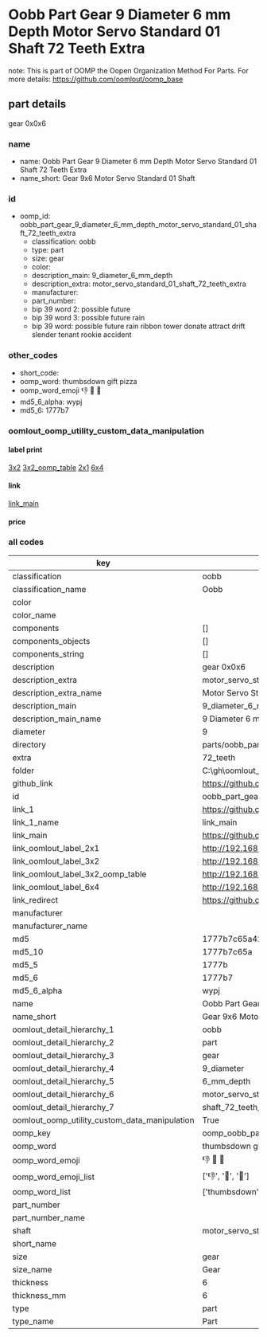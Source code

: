 # Oobb Part Gear 9 Diameter 6 mm Depth Motor Servo Standard 01 Shaft 72 Teeth Extra  

note: This is part of OOMP the Oopen Organization Method For Parts. For more details: https://github.com/oomlout/oomp_base

##  part details
  



gear 0x0x6



### name
* name: Oobb Part Gear 9 Diameter 6 mm Depth Motor Servo Standard 01 Shaft 72 Teeth Extra
* name_short: Gear 9x6 Motor Servo Standard 01 Shaft
### id
* oomp_id: oobb_part_gear_9_diameter_6_mm_depth_motor_servo_standard_01_shaft_72_teeth_extra
  * classification: oobb
  * type: part
  * size: gear
  * color: 
  * description_main: 9_diameter_6_mm_depth
  * description_extra: motor_servo_standard_01_shaft_72_teeth_extra
  * manufacturer: 
  * part_number: 
  * bip 39 word 2: possible future
  * bip 39 word 3: possible future rain
  * bip 39 word: possible future rain ribbon tower donate attract drift slender tenant rookie accident

### other_codes
* short_code: 
* oomp_word: thumbsdown gift pizza
* oomp_word_emoji :thumbsdown: :gift: :pizza:
* md5_6_alpha: wypj
* md5_6: 1777b7






### oomlout_oomp_utility_custom_data_manipulation
#### label print
[3x2](http://192.168.1.245:1112/?label=oomp%20wypj)
[3x2_oomp_table](http://192.168.1.108:1112/?label=oomp%20wypj)
[2x1](http://192.168.1.242:1112/?label=oomp%20wypj)
[6x4](http://192.168.1.55:1112/?label=oomp%20wypj)    

#### link

[link_main](https://github.com/oomlout/oomlout_oobb_version_4_generated_parts/tree/main/navigation_oomp/oobb/part/gear/9_diameter_6_mm_depth/motor_servo_standard_01_shaft_72_teeth_extra/part)                              

#### price







### all codes 
| key | value |  
| --- | --- |  
| classification | oobb |  
| classification_name | Oobb |  
| color |  |  
| color_name |  |  
| components | [] |  
| components_objects | [] |  
| components_string | [] |  
| description | gear 0x0x6 |  
| description_extra | motor_servo_standard_01_shaft_72_teeth_extra |  
| description_extra_name | Motor Servo Standard 01 Shaft 72 Teeth Extra |  
| description_main | 9_diameter_6_mm_depth |  
| description_main_name | 9 Diameter 6 mm Depth |  
| diameter | 9 |  
| directory | parts/oobb_part_gear_9_diameter_6_mm_depth_motor_servo_standard_01_shaft_72_teeth_extra |  
| extra | 72_teeth |  
| folder | C:\gh\oomlout_oobb_version_4_generated_parts\parts\oobb_part_gear_9_diameter_6_mm_depth_motor_servo_standard_01_shaft_72_teeth_extra |  
| github_link | https://github.com/oomlout/oomlout_oomp_part_src/tree/main/parts/oobb_part_gear_9_diameter_6_mm_depth_motor_servo_standard_01_shaft_72_teeth_extra |  
| id | oobb_part_gear_9_diameter_6_mm_depth_motor_servo_standard_01_shaft_72_teeth_extra |  
| link_1 | https://github.com/oomlout/oomlout_oobb_version_4_generated_parts/tree/main/navigation_oomp/oobb/part/gear/9_diameter_6_mm_depth/motor_servo_standard_01_shaft_72_teeth_extra/part |  
| link_1_name | link_main |  
| link_main | https://github.com/oomlout/oomlout_oobb_version_4_generated_parts/tree/main/navigation_oomp/oobb/part/gear/9_diameter_6_mm_depth/motor_servo_standard_01_shaft_72_teeth_extra/part |  
| link_oomlout_label_2x1 | http://192.168.1.242:1112/?label=oomp%20wypj |  
| link_oomlout_label_3x2 | http://192.168.1.245:1112/?label=oomp%20wypj |  
| link_oomlout_label_3x2_oomp_table | http://192.168.1.108:1112/?label=oomp%20wypj |  
| link_oomlout_label_6x4 | http://192.168.1.55:1112/?label=oomp%20wypj |  
| link_redirect | https://github.com/oomlout/oomlout_oobb_version_4_generated_parts/tree/main/parts/oobb_gear_09_06_ex_72_teeth_sh_motor_servo_standard_01 |  
| manufacturer |  |  
| manufacturer_name |  |  
| md5 | 1777b7c65a42c1d904731b916217a544 |  
| md5_10 | 1777b7c65a |  
| md5_5 | 1777b |  
| md5_6 | 1777b7 |  
| md5_6_alpha | wypj |  
| name | Oobb Part Gear 9 Diameter 6 mm Depth Motor Servo Standard 01 Shaft 72 Teeth Extra |  
| name_short | Gear 9x6 Motor Servo Standard 01 Shaft |  
| oomlout_detail_hierarchy_1 | oobb |  
| oomlout_detail_hierarchy_2 | part |  
| oomlout_detail_hierarchy_3 | gear |  
| oomlout_detail_hierarchy_4 | 9_diameter |  
| oomlout_detail_hierarchy_5 | 6_mm_depth |  
| oomlout_detail_hierarchy_6 | motor_servo_standard_01 |  
| oomlout_detail_hierarchy_7 | shaft_72_teeth_extra |  
| oomlout_oomp_utility_custom_data_manipulation | True |  
| oomp_key | oomp_oobb_part_gear_9_diameter_6_mm_depth_motor_servo_standard_01_shaft_72_teeth_extra |  
| oomp_word | thumbsdown gift pizza |  
| oomp_word_emoji | :thumbsdown: :gift: :pizza: |  
| oomp_word_emoji_list | [':thumbsdown:', ':gift:', ':pizza:'] |  
| oomp_word_list | ['thumbsdown', 'gift', 'pizza'] |  
| part_number |  |  
| part_number_name |  |  
| shaft | motor_servo_standard_01 |  
| short_name |  |  
| size | gear |  
| size_name | Gear |  
| thickness | 6 |  
| thickness_mm | 6 |  
| type | part |  
| type_name | Part |  

